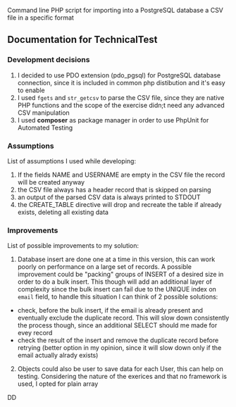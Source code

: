 Command line PHP script for importing into a PostgreSQL database a CSV file in a specific format

## Documentation for TechnicalTest

### Development decisions
1. I decided to use PDO extension (pdo_pgsql) for PostgreSQL database connection, since it is included in common php distibution and it's easy to enable
2. I used `fgets` and `str_getcsv` to parse the CSV file, since they are native PHP functions and the scope of the exercise didn;t need any advanced CSV manipulation
3. I used **composer** as package manager in order to use PhpUnit for Automated Testing

### Assumptions
List of assumptions I used while developing:

1. If the fields NAME and USERNAME are empty in the CSV file the record will be created anyway
2. the CSV file always has a header record that is skipped on parsing
3. an output of the parsed CSV data is always printed to STDOUT
4. the CREATE_TABLE directive will drop and recreate the table if already exists, deleting all existing data

### Improvements
List of possible improvements to my solution:

1. Database insert are done one at a time in this version, this can work poorly on performance on a large set of records. A possible improvement could be "packing" groups of INSERT of a desired size in order to do a bulk insert. This though will add an additional layer of complexity since the bulk insert can fail due to the UNIQUE index on `email` field, to handle this situation I can think of 2 possible solutions:
- check, before the bulk insert, if the email is already present and eventually exclude the duplicate record. This will slow down consistently the process though, since an additional SELECT should me made for evey record
- check the result of the insert and remove the duplicate record before retrying (better option in my opinion, since it will slow down only if the email actually alrady exists)
2. Objects could also be user to save data for each User, this can help on testing. Considering the nature of the exerices and that no framework is used, I opted for plain array

DD
